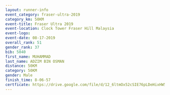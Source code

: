 ```yaml
---
layout: runner-info 
event_category: fraser-ultra-2019 
category_km: 50KM 
event-title: Fraser Ultra 2019 
event-location: Clock Tower Fraser Hill Malaysia 
event-logo: 
event-date: 08-17-2019 
overall_rank: 51
gender_rank: 37
bib: 5040
first_name: MUHAMMAD
last_name: ADZIM BIN OSMAN
distance: 50KM
category: 50KM
gender: Male
finish_time: 8-06-57
certficate: https://drive.google.com/file/d/12_6ltmOx52cSIE76pLDeHixHW5Kxhi0h/view?usp=sharing
---
```

